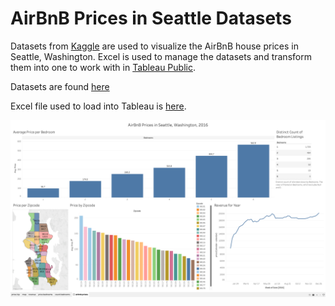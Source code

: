 # AirBnB Prices in Seattle Datasets 

Datasets from [Kaggle](https://www.kaggle.com/datasets/airbnb/seattle) are used to visualize the AirBnB house prices in Seattle, Washington. Excel is used to manage the datasets and transform them into one to work with in [Tableau Public](https://public.tableau.com/app/profile/daniel.rivero5056/viz/AirBnBpricesseattle2016/airbnbprices).

Datasets are found [here](/AirBnB%20Seattle%20Datasets/Datasets/)

Excel file used to load into Tableau is [here]().

![Alt text](<AirBnB Seattle.png>)
